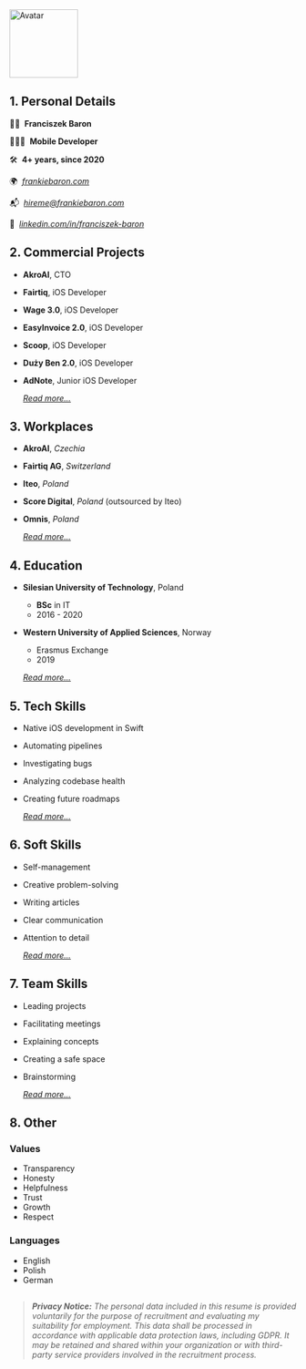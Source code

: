 
<img width="120" alt="Avatar" src="https://github.com/user-attachments/assets/65655ef6-598b-436d-88c5-50ac509ac536">


## 1. Personal Details

✌🏿  **Franciszek Baron**

👨🏿‍💻  **Mobile Developer** 

🛠️  **4+ years, since 2020**

🌍  [_frankiebaron.com_](http://frankiebaron.com)

📬  [_hireme@frankiebaron.com_](mailto:hireme@frankiebaron.com)

💼  [_linkedin.com/in/franciszek-baron_](http://linkedin.com/in/franciszek-baron)

## 2. Commercial Projects

- **AkroAI**, CTO
- **Fairtiq**, iOS Developer
- **Wage 3.0**, iOS Developer
- **EasyInvoice 2.0**, iOS Developer
- **Scoop**, iOS Developer
- **Duży Ben 2.0**, iOS Developer
- **AdNote**, Junior iOS Developer

  [_Read more..._](./Details/CommercialProjects.md)
  
## 3. Workplaces

- **AkroAI**, *Czechia*
- **Fairtiq AG**, *Switzerland*
- **Iteo**, *Poland*
- **Score Digital**, *Poland* (outsourced by Iteo)
- **Omnis**, *Poland*

  [_Read more..._](./Details/Workplaces.md)

## 4. Education

- **Silesian University of Technology**, Poland
    - **BSc** in IT
    - 2016 - 2020
- **Western University of Applied Sciences**, Norway
    - Erasmus Exchange
    - 2019
 
  [_Read more..._](./Details/Education.md)

## 5. Tech Skills

- Native iOS development in Swift
- Automating pipelines
- Investigating bugs
- Analyzing codebase health
- Creating future roadmaps

  [_Read more..._](./Details/TechSkills.md)


## 6. Soft Skills

- Self-management
- Creative problem-solving
- Writing articles
- Clear communication
- Attention to detail

  [_Read more..._](./Details/SoftSkills.md)

## 7. Team Skills

- Leading projects
- Facilitating meetings
- Explaining concepts
- Creating a safe space
- Brainstorming

  [_Read more..._](./Details/TeamSkills.md)

## 8. Other

### Values

- Transparency
- Honesty
- Helpfulness
- Trust
- Growth
- Respect

### Languages

- English
- Polish
- German

##  

> **_Privacy Notice:_** _The personal data included in this resume is provided voluntarily for the purpose of recruitment and evaluating my suitability for employment. This data shall be processed in accordance with applicable data protection laws, including GDPR. It may be retained and shared within your organization or with third-party service providers involved in the recruitment process._

##
